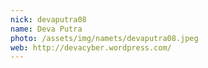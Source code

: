 ```yaml
---
nick: devaputra08
name: Deva Putra
photo: /assets/img/namets/devaputra08.jpeg
web: http://devacyber.wordpress.com/
---
```

